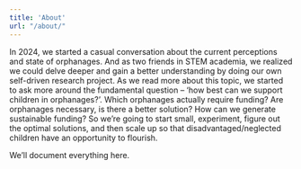 ```yaml
---
title: 'About'
url: "/about/"
---
```



In 2024, we started a casual conversation about the current perceptions and state of orphanages. And as two friends in STEM academia, we realized we could delve deeper and gain a better understanding by doing our own self-driven research project. As we read more about this topic, we started to ask more around the fundamental question – ‘how best can we support children in orphanages?’. Which orphanages actually require funding? Are orphanages necessary, is there a better solution? How can we generate sustainable funding? So we’re going to start small, experiment, figure out the optimal solutions, and then scale up so that disadvantaged/neglected children have an opportunity to flourish. 

We’ll document everything here. 